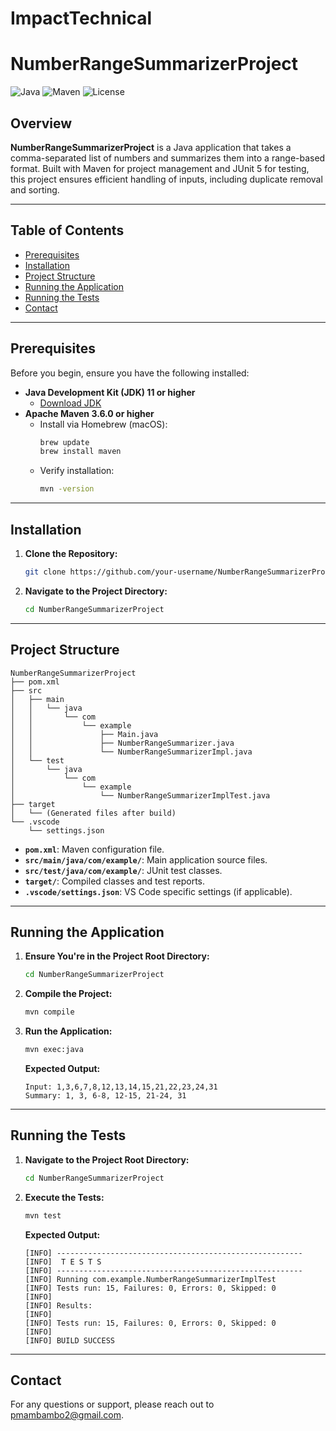 # ImpactTechnical

# NumberRangeSummarizerProject

![Java](https://img.shields.io/badge/Java-11%2B-blue.svg)
![Maven](https://img.shields.io/badge/Maven-3.6.0%2B-blue.svg)
![License](https://img.shields.io/badge/License-MIT-green.svg)

## Overview

**NumberRangeSummarizerProject** is a Java application that takes a comma-separated list of numbers and summarizes them into a range-based format. Built with Maven for project management and JUnit 5 for testing, this project ensures efficient handling of inputs, including duplicate removal and sorting.

---

## Table of Contents

- [Prerequisites](#prerequisites)
- [Installation](#installation)
- [Project Structure](#project-structure)
- [Running the Application](#running-the-application)
- [Running the Tests](#running-the-tests)
- [Contact](#contact)

---

## Prerequisites

Before you begin, ensure you have the following installed:

- **Java Development Kit (JDK) 11 or higher**
  - [Download JDK](https://www.oracle.com/java/technologies/javase-jdk11-downloads.html)
- **Apache Maven 3.6.0 or higher**
  - Install via Homebrew (macOS):
    ```bash
    brew update
    brew install maven
    ```
  - Verify installation:
    ```bash
    mvn -version
    ```

---

## Installation

1. **Clone the Repository:**
   ```bash
   git clone https://github.com/your-username/NumberRangeSummarizerProject.git
   ```

2. **Navigate to the Project Directory:**
   ```bash
   cd NumberRangeSummarizerProject
   ```

---

## Project Structure

```
NumberRangeSummarizerProject
├── pom.xml
├── src
│   ├── main
│   │   └── java
│   │       └── com
│   │           └── example
│   │               ├── Main.java
│   │               ├── NumberRangeSummarizer.java
│   │               └── NumberRangeSummarizerImpl.java
│   └── test
│       └── java
│           └── com
│               └── example
│                   └── NumberRangeSummarizerImplTest.java
├── target
│   └── (Generated files after build)
└── .vscode
    └── settings.json
```

- **`pom.xml`**: Maven configuration file.
- **`src/main/java/com/example/`**: Main application source files.
- **`src/test/java/com/example/`**: JUnit test classes.
- **`target/`**: Compiled classes and test reports.
- **`.vscode/settings.json`**: VS Code specific settings (if applicable).

---

## Running the Application

1. **Ensure You're in the Project Root Directory:**
   ```bash
   cd NumberRangeSummarizerProject
   ```

2. **Compile the Project:**
   ```bash
   mvn compile
   ```

3. **Run the Application:**
   ```bash
   mvn exec:java
   ```
   
   **Expected Output:**
   ```
   Input: 1,3,6,7,8,12,13,14,15,21,22,23,24,31
   Summary: 1, 3, 6-8, 12-15, 21-24, 31
   ```

---

## Running the Tests

1. **Navigate to the Project Root Directory:**
   ```bash
   cd NumberRangeSummarizerProject
   ```

2. **Execute the Tests:**
   ```bash
   mvn test
   ```
   
   **Expected Output:**
   ```
   [INFO] -------------------------------------------------------
   [INFO]  T E S T S
   [INFO] -------------------------------------------------------
   [INFO] Running com.example.NumberRangeSummarizerImplTest
   [INFO] Tests run: 15, Failures: 0, Errors: 0, Skipped: 0
   [INFO] 
   [INFO] Results:
   [INFO] 
   [INFO] Tests run: 15, Failures: 0, Errors: 0, Skipped: 0
   [INFO] 
   [INFO] BUILD SUCCESS
   ```

---

## Contact

For any questions or support, please reach out to [pmambambo2@gmail.com](mailto:pmambambo2@gmail.com).




